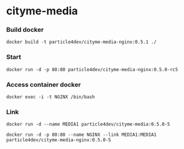 # cityme-media

### Build docker

`docker build -t particle4dev/cityme-media-nginx:0.5.1 ./`

### Start

`docker run -d -p 80:80 particle4dev/cityme-media-nginx:0.5.0-rc5`

### Access container docker

`docker exec -i -t NGINX /bin/bash`

### Link

`docker run -d --name MEDIA1 particle4dev/cityme-media:0.5.0-5`

`docker run -d -p 80:80 --name NGINX --link MEDIA1:MEDIA1 particle4dev/cityme-media-nginx:0.5.0-5`
